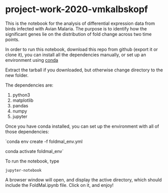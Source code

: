 # project-work-2020-vmkalbskopf
This is the notebook for the analysis of differential expression data from birds infected with Avian Malaria. The purpose is to identify how the significant genes lie on the distribution of fold change across two time points. 

In order to run this notebook, download this repo from github (export it or clone it), you can install all the dependencies manually, or set up an environment using [conda](https://docs.anaconda.com/anaconda/install/)

Extract the tarball if you downloaded, but otherwise change directory to the new folder.

The dependencies are:
1. python3
2. matplotlib
3. pandas
4. numpy
5. jupyter

Once you have conda installed, you can set up the environment with all of those dependencies:

`conda env create -f foldmal_env.yml

conda activate foldmal_env`

To run the notebook, type

`jupyter-notebook`

A browser window will open, and display the active directory, which should include the FoldMal.ipynb file. Click on it, and enjoy!
